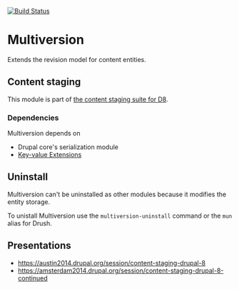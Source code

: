 [![Build Status](https://travis-ci.org/dickolsson/drupal-multiversion.svg?branch=8.x-1.x)](https://travis-ci.org/dickolsson/drupal-multiversion)

Multiversion
============

Extends the revision model for content entities.

## Content staging

This module is part of [the content staging suite for D8](https://www.drupal.org/project/deploy#d8).

### Dependencies

Multiversion depends on
  * Drupal core's serialization module
  * [Key-value Extensions](https://www.drupal.org/project/key_value)
  
## Uninstall

Multiversion can't be uninstalled as other modules because it modifies the entity storage.

To unistall Multiversion use the `multiversion-uninstall` command or the `mun` alias for Drush.

## Presentations

- https://austin2014.drupal.org/session/content-staging-drupal-8
- https://amsterdam2014.drupal.org/session/content-staging-drupal-8-continued
